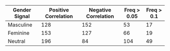 | Gender Signal | Positive Correlation | Negative Correlation | Freq &gt; 0.05 | Freq &gt; 0.1 |
|---------------|----------------------|----------------------|-----------------|----------------|
| Masculine     | 128                  | 152                  | 53              | 17             |
| Feminine      | 153                  | 127                  | 66              | 19             |
| Neutral       | 196                  | 84                   | 104             | 49             |
